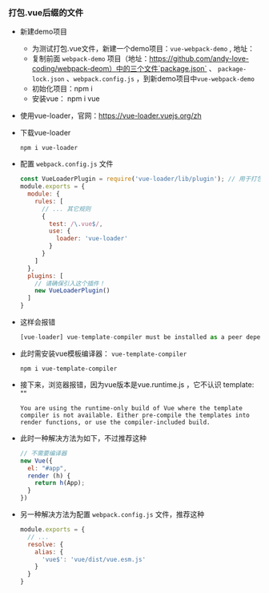 ### 打包.vue后缀的文件

+ 新建demo项目
  + 为测试打包.vue文件，新建一个demo项目：`vue-webpack-demo` , 地址：
  + 复制前面 `webpack-demo`  项目（地址：https://github.com/andy-love-coding/webpack-deom）中的三个文件`package.json` 、 `package-lock.json` 、`webpack.config.js` ，到新demo项目中`vue-webpack-demo`
  + 初始化项目：npm i
  + 安装vue： npm i vue

+ 使用vue-loader，官网：https://vue-loader.vuejs.org/zh

+ 下载vue-loader

  ```
  npm i vue-loader
  ```

+ 配置 `webpack.config.js` 文件

  ```javascript
  const VueLoaderPlugin = require('vue-loader/lib/plugin'); // 用于打包.vue
  module.exports = {
    module: {
      rules: [
        // ... 其它规则
        {
          test: /\.vue$/,
          use: {
            loader: 'vue-loader'
          } 
        }
      ]
    },
    plugins: [
      // 请确保引入这个插件！
      new VueLoaderPlugin()
    ]
  }
  ```

+ 这样会报错

  ```javascript
  [vue-loader] vue-template-compiler must be installed as a peer dependency, or a compatible compiler implementation must be passed via options.
  ```

+ 此时需安装vue模板编译器： `vue-template-compiler` 

  ```
  npm i vue-template-compiler 
  ```

+ 接下来，浏览器报错，因为vue版本是vue.runtime.js ，它不认识 template: "<App />" 

  ```
  You are using the runtime-only build of Vue where the template compiler is not available. Either pre-compile the templates into render functions, or use the compiler-included build.
  ```

+ 此时一种解决方法为如下，不过推荐这种

  ```javascript
  // 不需要编译器
  new Vue({
    el: "#app",
    render (h) {
      return h(App);
    }
  })
  ```

+ 另一种解决方法为配置 `webpack.config.js` 文件，推荐这种

  ```javascript
  module.exports = {
    // ...
    resolve: {
      alias: {
        'vue$': 'vue/dist/vue.esm.js'
      }
    }
  }
  ```
